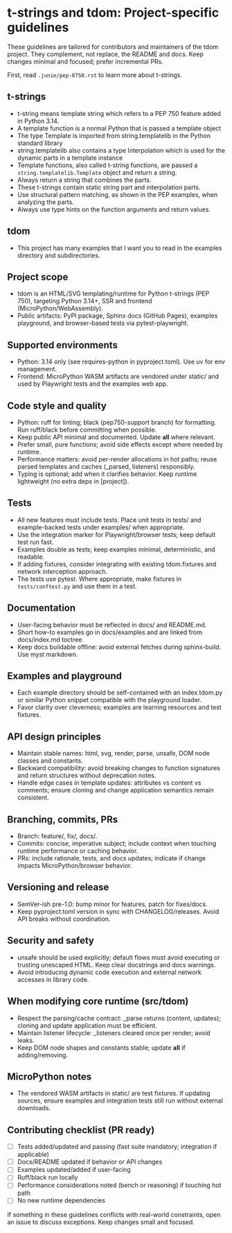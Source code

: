 # t-strings and tdom: Project-specific guidelines

These guidelines are tailored for contributors and maintainers of the tdom
project. They complement, not replace, the README and docs. Keep changes minimal
and focused; prefer incremental PRs.

First, read `.junie/pep-0750.rst` to learn more about t-strings.

## t-strings

- t-string means template string which refers to a PEP 750 feature added in
  Python 3.14.
- A template function is a normal Python that is passed a template object
- The type Template is imported from string.templatelib in the Python standard
  library
- string.templatelib also contains a type Interpolation which is used for the
  dynamic parts in a template instance
- Template functions, also called t-string functions, are passed a
  `string.templatelib.Template` object and return a string.
- Always return a string that combines the parts.
- These t-strings contain static string part and interpolation parts.
- Use structural pattern matching, as shown in the PEP examples, when analyzing
  the parts.
- Always use type hints on the function arguments and return values.

## tdom

- This project has many examples that I want you to read in the examples
  directory and subdirectories.

## Project scope

- tdom is an HTML/SVG templating/runtime for Python t-strings (PEP 750),
  targeting Python 3.14+, SSR and frontend (MicroPython/WebAssembly).
- Public artifacts: PyPI package, Sphinx docs (GitHub Pages), examples
  playground, and browser-based tests via pytest-playwright.

## Supported environments

- Python: 3.14 only (see requires-python in pyproject.toml). Use uv for env
  management.
- Frontend: MicroPython WASM artifacts are vendored under static/ and used by
  Playwright tests and the examples web app.

## Code style and quality

- Python: ruff for linting; black (pep750-support branch) for formatting. Run
  ruff/black before committing when possible.
- Keep public API minimal and documented. Update **all** where relevant.
- Prefer small, pure functions; avoid side effects except where needed by
  runtime.
- Performance matters: avoid per-render allocations in hot paths; reuse parsed
  templates and caches (\_parsed, listeners) responsibly.
- Typing is optional; add when it clarifies behavior. Keep runtime lightweight
  (no extra deps in [project]).

## Tests

- All new features must include tests. Place unit tests in tests/ and
  example-backed tests under examples/ when appropriate.
- Use the integration marker for Playwright/browser tests; keep default test run
  fast.
- Examples double as tests; keep examples minimal, deterministic, and readable.
- If adding fixtures, consider integrating with existing tdom.fixtures and
  network interception approach.
- The tests use pytest. Where appropriate, make fixtures in `tests/conftest.py`
  and use them in a test.

## Documentation

- User-facing behavior must be reflected in docs/ and README.md.
- Short how-to examples go in docs/examples and are linked from docs/index.md
  toctree.
- Keep docs buildable offline: avoid external fetches during sphinx-build. Use
  myst markdown.

## Examples and playground

- Each example directory should be self-contained with an index.tdom.py or
  similar Python snippet compatible with the playground loader.
- Favor clarity over cleverness; examples are learning resources and test
  fixtures.

## API design principles

- Maintain stable names: html, svg, render, parse, unsafe, DOM node classes and
  constants.
- Backward compatibility: avoid breaking changes to function signatures and
  return structures without deprecation notes.
- Handle edge cases in template updates: attributes vs content vs comments;
  ensure cloning and change application semantics remain consistent.

## Branching, commits, PRs

- Branch: feature/<short-description>, fix/<short-description>, docs/<topic>.
- Commits: concise, imperative subject; include context when touching runtime
  performance or caching behavior.
- PRs: include rationale, tests, and docs updates; indicate if change impacts
  MicroPython/browser behavior.

## Versioning and release

- SemVer-ish pre-1.0: bump minor for features, patch for fixes/docs.
- Keep pyproject.toml version in sync with CHANGELOG/releases. Avoid API breaks
  without coordination.

## Security and safety

- unsafe should be used explicitly; default flows must avoid executing or
  trusting unescaped HTML. Keep clear docstrings and docs warnings.
- Avoid introducing dynamic code execution and external network accesses in
  library code.

## When modifying core runtime (src/tdom)

- Respect the parsing/cache contract: \_parse returns (content, updates);
  cloning and update application must be efficient.
- Maintain listener lifecycle: \_listeners cleared once per render; avoid leaks.
- Keep DOM node shapes and constants stable; update **all** if adding/removing.

## MicroPython notes

- The vendored WASM artifacts in static/ are test fixtures. If updating sources,
  ensure examples and integration tests still run without external downloads.

## Contributing checklist (PR ready)

- [ ] Tests added/updated and passing (fast suite mandatory; integration if
      applicable)
- [ ] Docs/README updated if behavior or API changes
- [ ] Examples updated/added if user-facing
- [ ] Ruff/black run locally
- [ ] Performance considerations noted (bench or reasoning) if touching hot path
- [ ] No new runtime dependencies

If something in these guidelines conflicts with real-world constraints, open an
issue to discuss exceptions. Keep changes small and focused.
